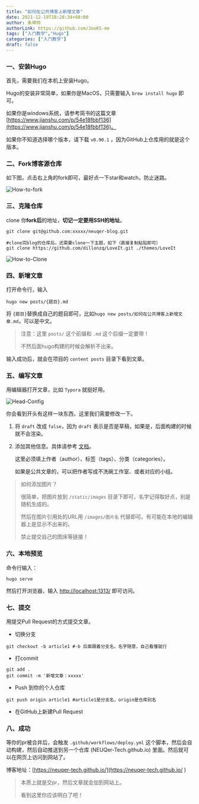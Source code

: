```yaml
---
title: "如何在公共博客上新增文章"
date: 2021-12-19T18:28:34+08:00
author: 朱坤帅
authorLink: https://github.com/JooKS-me
tags: ["入门教学","Hugo"]
categories: ["入门教学"]
draft: false
---
```


### 一、安装Hugo

首先，需要我们在本机上安装Hugo。

Hugo的安装非常简单，如果你是MacOS，只需要输入 `brew install hugo` 即可。

如果你是windows系统，请参考简书的这篇文章 [https://www.jianshu.com/p/54e18fbbf136](https://www.jianshu.com/p/54e18fbbf136)。

如果你不知道选择哪个版本，请下载 `v0.90.1` ，因为GitHub上仓库用的就是这个版本。

### 二、Fork博客源仓库

如下图，点击右上角的fork即可，最好点一下star和watch，防止迷路。

![How-to-fork](/images/How-to-fork.png)

### 三、克隆仓库

clone 你**fork后**的地址，**切记一定要用SSH的地址**。

```shell
git clone git@github.com:xxxxx/neuqer-blog.git

#clone完blog的仓库后，还需要clone一下主题，如下（直接复制粘贴即可）
git clone https://github.com/dillonzq/LoveIt.git ./themes/LoveIt
```

![How-to-Clone](/images/How-to-Clone.png)

### 四、新增文章

打开命令行，输入

```shell
hugo new posts/{题目}.md
```

将 `{题目}`替换成自己的题目即可，比如`hugo new posts/如何在公共博客上新增文章.md`，可以是中文。

> 注意：这里 `posts/` 这个前缀和 `.md` 这个后缀一定要带！
>
> 不然后面hugo构建的时候会解析不出来。

输入成功后，就会在项目的 `content posts` 目录下看到文章。

### 五、编写文章

用编辑器打开文章，比如 `Typora` 就挺好用。

![Head-Config](/images/Head-Config.png)

你会看到开头有这样一块东西，这里我们需要修改一下。

1. 将 `draft` 改成 `false`，因为 `draft` 表示是否是草稿，如果是，后面构建的时候就不会渲染。

2. 添加其他信息。具体请参考 [文档](https://hugoloveit.com/zh-cn/theme-documentation-content/#front-matter)。

   这里必须填上作者（author）、标签（tags）、分类（categories）。

   如果是公共文章的，可以把作者写成不洗碗工作室、或者对应的小组。

> 如何添加图片？
>
> 很简单，把图片放到 `/static/images` 目录下即可，名字记得取好点，别是随机生成的。
>
> 然后在图片引用处的URL用 `/images/图片名` 代替即可。有可能在本地的编辑器上是显示不出来的。
>
> 禁止提交自己的图床等链接！

### 六、本地预览

命令行输入：

```shell
hugo serve
```

然后打开浏览器，输入 [http://localhost:1313/](http://localhost:1313/) 即可访问。

### 七、提交

用提交Pull Request的方式提交文章。

- 切换分支

```shell
git checkout -b article1 #-b 后面跟着分支名，名字随意，自己看懂就行
```

- 打commit

```shell
git add .
git commit -m '新增文章：xxxxx'
```

- Push 到你的个人仓库

```shell
git push origin article1 #article1是分支名，origin是仓库别名
```

- 在GitHub上新建Pull Request

### 八、成功

等你的pr被合并后，会触发 `.github/workflows/deploy.yml` 这个脚本，然后会自动构建，然后自动推送到另一个仓库 (NEUQer-Tech.github.io) 里面。然后就可以在网页上访问到网站了。

博客地址：[https://neuqer-tech.github.io/](https://neuqer-tech.github.io/ ) 

> 本质上就是交pr，然后文章就会加到网站上。
>
> 看到这里你应该明白了吧！
